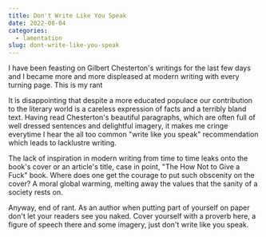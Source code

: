 ```yaml
---
title: Don't Write Like You Speak
date: 2022-08-04
categories:
  - lamentation
slug: dont-write-like-you-speak
---
```


I have been feasting on Gilbert Chesterton's writings for the last few days and I became more and more displeased at modern writing with every turning page. This is my rant 

It is disappointing that despite a more educated populace our contribution to the literary world is a careless expression of facts and a terribly bland text. Having read Chesterton's beautiful paragraphs, which are often full of well dressed sentences and delightful imagery, it makes me cringe everytime I hear the all too common "write like you speak" recommendation which leads to lacklustre writing.

The lack of inspiration in modern writing from time to time leaks onto the book's cover or an article's title, case in point, "The How Not to Give a Fuck" book. Where does one get the courage to put such obscenity on the cover? A moral global warming, melting away the values that the sanity of a society rests on.

Anyway, end of rant. As an author when putting part of yourself on paper don't let your readers see you naked. Cover yourself with a proverb here, a figure of speech there and some imagery, just don't write like you speak.


